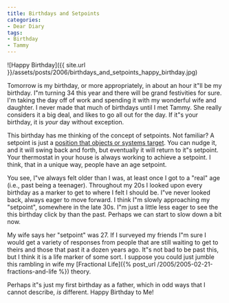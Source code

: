 ```yaml
---
title: Birthdays and Setpoints
categories:
- Dear Diary
tags:
- Birthday
- Tammy
---
```


![Happy Birthday]({{ site.url }}/assets/posts/2006/birthdays_and_setpoints_happy_birthday.jpg)

Tomorrow is my birthday, or more appropriately, in about an hour it"ll be my birthday. I"m turning 34 this year and there will be grand festivities for sure. I'm taking the day off of work and spending it with my wonderful wife and daughter. I never made that much of birthdays until I met Tammy. She really considers it a big deal, and likes to go all out for the day. If it"s your birthday, it is _your_ day without exception.

This birthday has me thinking of the concept of setpoints. Not familiar? A setpoint is just a [position that objects or systems target](http://en.wikipedia.org/wiki/Setpoint). You can nudge it, and it will swing back and forth, but eventually it will return to it"s setpoint. Your thermostat in your house is always working to achieve a setpoint. I think, that in a unique way, people have an age setpoint.

You see, I"ve always felt older than I was, at least once I got to a "real" age (i.e., past being a teenager). Throughout my 20s I looked upon every birthday as a marker to get to where I felt I should be. I"ve never looked back, always eager to move forward. I think I"m slowly approaching my "setpoint", somewhere in the late 30s. I"m just a little less eager to see the this birthday click by than the past. Perhaps we can start to slow down a bit now.

My wife says her "setpoint" was 27. If I surveyed my friends I"m sure I would get a variety of responses from people that are still waiting to get to theirs and those that past it a dozen years ago. It"s not bad to be past this, but I think it is a life marker of some sort. I suppose you could just jumble this rambling in wife my [Fractional Life]({% post_url /2005/2005-02-21-fractions-and-life %}) theory.

Perhaps it"s just my first birthday as a father, which in odd ways that I cannot describe, _is_ different. Happy Birthday to Me!
